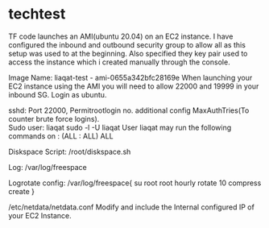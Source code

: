 # techtest

TF code launches an AMI(ubuntu 20.04) on an EC2 instance. I have configured the inbound and outbound security group to allow all as this setup was used to at the beginning. Also specified they key pair used to access the instance which i created manually through the console.


Image Name: liaqat-test - ami-0655a342bfc28169e
When launching your EC2 instance using the AMI you will need to allow 22000 and 19999 in your inbound SG. Login as ubuntu. 

sshd: Port 22000, Permitrootlogin no. 
additional config MaxAuthTries(To counter brute force logins).  
Sudo user: liaqat
sudo -l -U liaqat
User liaqat may run the following commands on :
    (ALL : ALL) ALL

Diskspace Script: /root/diskspace.sh

Log: /var/log/freespace

Logrotate config:
/var/log/freespace{
    su root root
    hourly
    rotate 10
    compress
    create 
}

/etc/netdata/netdata.conf
Modify and include the Internal configured IP of your EC2 Instance. 

